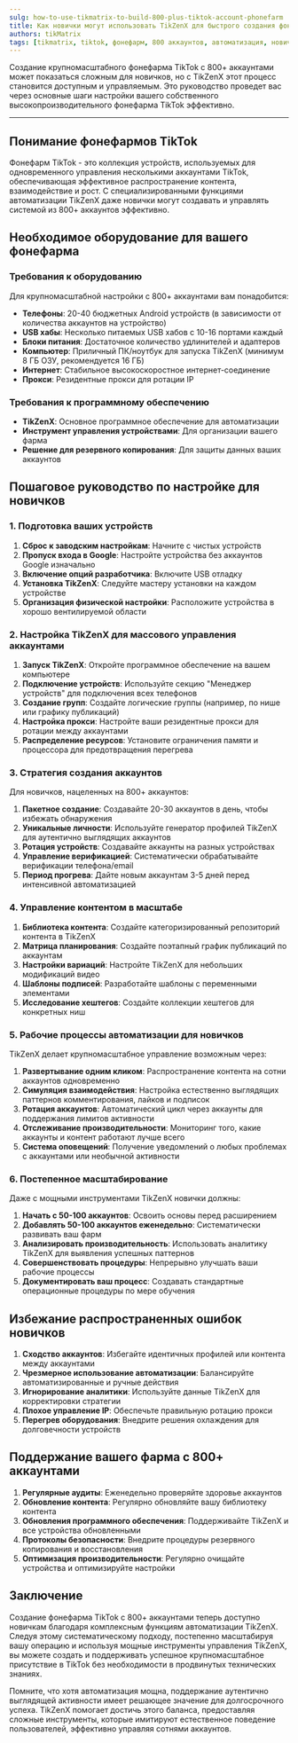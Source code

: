 ```yaml
---
sulg: how-to-use-tikmatrix-to-build-800-plus-tiktok-account-phonefarm
title: Как новички могут использовать TikZenX для быстрого создания фонефарма TikTok с 800+ аккаунтами
authors: tikMatrix
tags: [tikmatrix, tiktok, фонефарм, 800 аккаунтов, автоматизация, новички]
---
```


Создание крупномасштабного фонефарма TikTok с 800+ аккаунтами может показаться сложным для новичков, но с TikZenX этот процесс становится доступным и управляемым. Это руководство проведет вас через основные шаги настройки вашего собственного высокопроизводительного фонефарма TikTok эффективно.
<!--truncate-->
---

## Понимание фонефармов TikTok

Фонефарм TikTok - это коллекция устройств, используемых для одновременного управления несколькими аккаунтами TikTok, обеспечивающая эффективное распространение контента, взаимодействие и рост. С специализированными функциями автоматизации TikZenX даже новички могут создавать и управлять системой из 800+ аккаунтов эффективно.

## Необходимое оборудование для вашего фонефарма

### Требования к оборудованию

Для крупномасштабной настройки с 800+ аккаунтами вам понадобится:

- **Телефоны**: 20-40 бюджетных Android устройств (в зависимости от количества аккаунтов на устройство)
- **USB хабы**: Несколько питаемых USB хабов с 10-16 портами каждый
- **Блоки питания**: Достаточное количество удлинителей и адаптеров
- **Компьютер**: Приличный ПК/ноутбук для запуска TikZenX (минимум 8 ГБ ОЗУ, рекомендуется 16 ГБ)
- **Интернет**: Стабильное высокоскоростное интернет-соединение
- **Прокси**: Резидентные прокси для ротации IP

### Требования к программному обеспечению

- **TikZenX**: Основное программное обеспечение для автоматизации
- **Инструмент управления устройствами**: Для организации вашего фарма
- **Решение для резервного копирования**: Для защиты данных ваших аккаунтов

## Пошаговое руководство по настройке для новичков

### 1. Подготовка ваших устройств

1. **Сброс к заводским настройкам**: Начните с чистых устройств
2. **Пропуск входа в Google**: Настройте устройства без аккаунтов Google изначально
3. **Включение опций разработчика**: Включите USB отладку
4. **Установка TikZenX**: Следуйте мастеру установки на каждом устройстве
5. **Организация физической настройки**: Расположите устройства в хорошо вентилируемой области

### 2. Настройка TikZenX для массового управления аккаунтами

1. **Запуск TikZenX**: Откройте программное обеспечение на вашем компьютере
2. **Подключение устройств**: Используйте секцию "Менеджер устройств" для подключения всех телефонов
3. **Создание групп**: Создайте логические группы (например, по нише или графику публикаций)
4. **Настройка прокси**: Настройте ваши резидентные прокси для ротации между аккаунтами
5. **Распределение ресурсов**: Установите ограничения памяти и процессора для предотвращения перегрева

### 3. Стратегия создания аккаунтов

Для новичков, нацеленных на 800+ аккаунтов:

1. **Пакетное создание**: Создавайте 20-30 аккаунтов в день, чтобы избежать обнаружения
2. **Уникальные личности**: Используйте генератор профилей TikZenX для аутентично выглядящих аккаунтов
3. **Ротация устройств**: Создавайте аккаунты на разных устройствах
4. **Управление верификацией**: Систематически обрабатывайте верификации телефона/email
5. **Период прогрева**: Дайте новым аккаунтам 3-5 дней перед интенсивной автоматизацией

### 4. Управление контентом в масштабе

1. **Библиотека контента**: Создайте категоризированный репозиторий контента в TikZenX
2. **Матрица планирования**: Создайте поэтапный график публикаций по аккаунтам
3. **Настройки вариаций**: Настройте TikZenX для небольших модификаций видео
4. **Шаблоны подписей**: Разработайте шаблоны с переменными элементами
5. **Исследование хештегов**: Создайте коллекции хештегов для конкретных ниш

### 5. Рабочие процессы автоматизации для новичков

TikZenX делает крупномасштабное управление возможным через:

1. **Развертывание одним кликом**: Распространение контента на сотни аккаунтов одновременно
2. **Симуляция взаимодействия**: Настройка естественно выглядящих паттернов комментирования, лайков и подписок
3. **Ротация аккаунтов**: Автоматический цикл через аккаунты для поддержания лимитов активности
4. **Отслеживание производительности**: Мониторинг того, какие аккаунты и контент работают лучше всего
5. **Система оповещений**: Получение уведомлений о любых проблемах с аккаунтами или необычной активности

### 6. Постепенное масштабирование

Даже с мощными инструментами TikZenX новички должны:

1. **Начать с 50-100 аккаунтов**: Освоить основы перед расширением
2. **Добавлять 50-100 аккаунтов еженедельно**: Систематически развивать ваш фарм
3. **Анализировать производительность**: Использовать аналитику TikZenX для выявления успешных паттернов
4. **Совершенствовать процедуры**: Непрерывно улучшать ваши рабочие процессы
5. **Документировать ваш процесс**: Создавать стандартные операционные процедуры по мере обучения

## Избежание распространенных ошибок новичков

1. **Сходство аккаунтов**: Избегайте идентичных профилей или контента между аккаунтами
2. **Чрезмерное использование автоматизации**: Балансируйте автоматизированные и ручные действия
3. **Игнорирование аналитики**: Используйте данные TikZenX для корректировки стратегии
4. **Плохое управление IP**: Обеспечьте правильную ротацию прокси
5. **Перегрев оборудования**: Внедрите решения охлаждения для долговечности устройств

## Поддержание вашего фарма с 800+ аккаунтами

1. **Регулярные аудиты**: Еженедельно проверяйте здоровье аккаунтов
2. **Обновление контента**: Регулярно обновляйте вашу библиотеку контента
3. **Обновления программного обеспечения**: Поддерживайте TikZenX и все устройства обновленными
4. **Протоколы безопасности**: Внедрите процедуры резервного копирования и восстановления
5. **Оптимизация производительности**: Регулярно очищайте устройства и оптимизируйте настройки

## Заключение

Создание фонефарма TikTok с 800+ аккаунтами теперь доступно новичкам благодаря комплексным функциям автоматизации TikZenX. Следуя этому систематическому подходу, постепенно масштабируя вашу операцию и используя мощные инструменты управления TikZenX, вы можете создать и поддерживать успешное крупномасштабное присутствие в TikTok без необходимости в продвинутых технических знаниях.

Помните, что хотя автоматизация мощна, поддержание аутентично выглядящей активности имеет решающее значение для долгосрочного успеха. TikZenX помогает достичь этого баланса, предоставляя сложные инструменты, которые имитируют естественное поведение пользователей, эффективно управляя сотнями аккаунтов.
